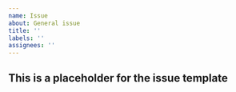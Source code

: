 ```yaml
---
name: Issue
about: General issue
title: ''
labels: ''
assignees: ''
---
```


## This is a placeholder for the issue template

